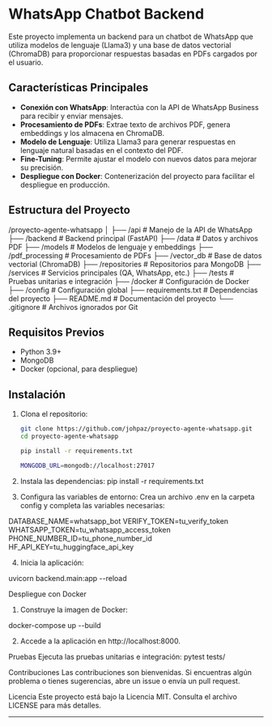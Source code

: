 # WhatsApp Chatbot Backend

Este proyecto implementa un backend para un chatbot de WhatsApp que utiliza modelos de lenguaje (Llama3) y una base de datos vectorial (ChromaDB) para proporcionar respuestas basadas en PDFs cargados por el usuario.

## Características Principales

- **Conexión con WhatsApp**: Interactúa con la API de WhatsApp Business para recibir y enviar mensajes.
- **Procesamiento de PDFs**: Extrae texto de archivos PDF, genera embeddings y los almacena en ChromaDB.
- **Modelo de Lenguaje**: Utiliza Llama3 para generar respuestas en lenguaje natural basadas en el contexto del PDF.
- **Fine-Tuning**: Permite ajustar el modelo con nuevos datos para mejorar su precisión.
- **Despliegue con Docker**: Contenerización del proyecto para facilitar el despliegue en producción.

## Estructura del Proyecto
/proyecto-agente-whatsapp
│
├── /api # Manejo de la API de WhatsApp
├── /backend # Backend principal (FastAPI)
├── /data # Datos y archivos PDF
├── /models # Modelos de lenguaje y embeddings
├── /pdf_processing # Procesamiento de PDFs
├── /vector_db # Base de datos vectorial (ChromaDB)
├── /repositories # Repositorios para MongoDB
├── /services # Servicios principales (QA, WhatsApp, etc.)
├── /tests # Pruebas unitarias e integración
├── /docker # Configuración de Docker
├── /config # Configuración global
├── requirements.txt # Dependencias del proyecto
├── README.md # Documentación del proyecto
└── .gitignore # Archivos ignorados por Git


## Requisitos Previos

- Python 3.9+
- MongoDB
- Docker (opcional, para despliegue)

## Instalación

1. Clona el repositorio:
   ```bash
   git clone https://github.com/johpaz/proyecto-agente-whatsapp.git
   cd proyecto-agente-whatsapp

   pip install -r requirements.txt

   MONGODB_URL=mongodb://localhost:27017

2.  Instala las dependencias:
    pip install -r requirements.txt

3.  Configura las variables de entorno:
Crea un archivo .env en la carpeta config y completa las variables necesarias:


DATABASE_NAME=whatsapp_bot
VERIFY_TOKEN=tu_verify_token
WHATSAPP_TOKEN=tu_whatsapp_access_token
PHONE_NUMBER_ID=tu_phone_number_id
HF_API_KEY=tu_huggingface_api_key

4. Inicia la aplicación:

uvicorn backend.main:app --reload

Despliegue con Docker

1. Construye la imagen de Docker:

docker-compose up --build

2. Accede a la aplicación en http://localhost:8000.


Pruebas
Ejecuta las pruebas unitarias e integración:
pytest tests/


Contribuciones
Las contribuciones son bienvenidas. Si encuentras algún problema o tienes sugerencias, abre un issue o envía un pull request.

Licencia
Este proyecto está bajo la Licencia MIT. Consulta el archivo LICENSE para más detalles.

---

